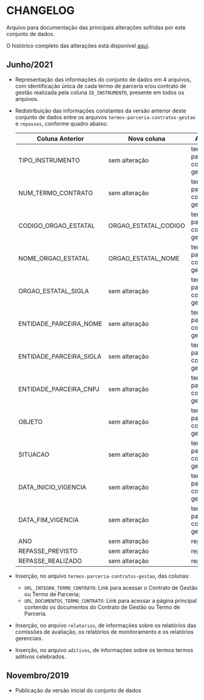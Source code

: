 # CHANGELOG

Arquivo para documentação das principais alterações sofridas por este conjunto de dados.

O histórico completo das alterações está disponível [aqui](https://github.com/dados-mg/termos-parceria-contratos-gestao/commits/master).

## Junho/2021

- Representação das informações do conjunto de dados em 4 arquivos, com identificação única de cada termo de parceria e/ou contrato de gestão realizada pela coluna `ID_INSTRUMENTO`, presente em todos os arquivos.

- Redistribuição das informações constantes da versão anterior deste conjunto de dados entre os arquivos `termos-parceria-contratos-gestao` e `repasses`, conforme quadro abaixo:

    | Coluna Anterior|	Nova coluna |	Arquivo |
    | --            |   --             | --            |
    |TIPO_INSTRUMENTO|	sem alteração|	termos-parcerias-contratos-gestao|
    |NUM_TERMO_CONTRATO|	sem alteração|	termos-parcerias-contratos-gestao|
    |CODIGO_ORGAO_ESTATAL|	ORGAO_ESTATAL_CODIGO|	termos-parcerias-contratos-gestao|
    |NOME_ORGAO_ESTATAL|	ORGAO_ESTATAL_NOME|	termos-parcerias-contratos-gestao|
    |ORGAO_ESTATAL_SIGLA|	sem alteração|	termos-parcerias-contratos-gestao|
    |ENTIDADE_PARCEIRA_NOME|	sem alteração|	termos-parcerias-contratos-gestao|
    |ENTIDADE_PARCEIRA_SIGLA|	sem alteração|	termos-parcerias-contratos-gestao|
    |ENTIDADE_PARCEIRA_CNPJ|	sem alteração|	termos-parcerias-contratos-gestao|
    |OBJETO|	sem alteração|	termos-parcerias-contratos-gestao|
    |SITUACAO|	sem alteração|	termos-parcerias-contratos-gestao|
    |DATA_INICIO_VIGENCIA|	sem alteração|	termos-parcerias-contratos-gestao|
    |DATA_FIM_VIGENCIA|	sem alteração|	termos-parcerias-contratos-gestao|
    |ANO|	sem alteração|	repasses|
    |REPASSE_PREVISTO|	sem alteração|	repasses|
    |REPASSE_REALIZADO|	sem alteração|	repasses|

-  Inserção, no arquivo `termos-parceria-contratos-gestao`, das colunas:
	- `URL_INTEGRA_TERMO_CONTRATO`: Link para acessar o Contrato de Gestão ou Termo de Parceria;
	- `URL_DOCUMENTOS_TERMO_CONTRATO`: Link para acessar a página principal contendo os documentos do Contrato de Gestão ou Termo de Parceria.

- Inserção, no arquivo `relatorios`, de informações sobre os relatórios das comissões de avaliação, os relatórios de monitoramento e os relatórios gerenciais.

- Inserção, no arquivo `aditivos`, de informações sobre os termos termos aditivos celebrados.

## Novembro/2019

- Publicação da versão inicial do conjunto de dados